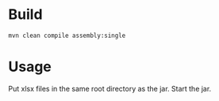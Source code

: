 # Build

```
mvn clean compile assembly:single
```
# Usage

Put xlsx files in the same root directory as the jar. Start the jar.